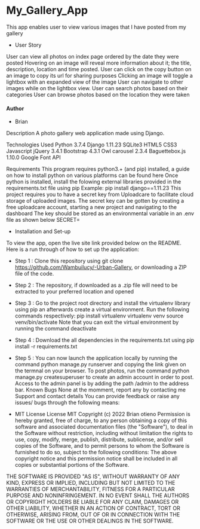 # My_Gallery_App
This app enables user to view various images that I have posted from my gallery 


* User Story

User can view all photos on index page ordered by the date they were posted
Hovering on an image will reveal more information about it; the title, description, location and time posted.
User can click on the copy button on an image to copy its url for sharing purposes
Clicking an image will toggle a lightbox with an expanded view of the image
User can navigate to other images while on the lightbox view.
User can search photos based on their categories
User can browse photos based on the location they were taken


#### Author
* Brian 

Description
A photo gallery web application made using Django.

Technologies Used
Python 3.7.4
Django 1.11.23
SQLite3
HTML5
CSS3
Javascript
jQuery 3.4.1
Bootstrap 4.3.1
Owl carousel 2.3.4
Baguettebox.js 1.10.0
Google Font API

Requirements
This program requires python3.+ (and pip) installed, a guide on how to install python on various platforms can be found here
Once python is installed, install the folowing external libraries provided in the requirements.txt file using pip
Example:
pip install django==1.11.23
This project requires you to have a secret key from Uploadcare to facilitate cloud storage of uploaded images.
The secret key can be gotten by creating a free uploadcare account, starting a new project and navigating to the dashboard
The key should be stored as an environmental variable in an .env file as shown below
SECRET=<your secret key here>

* Installation and Set-up

To view the app, open the live site link provided below on the README. Here is a run through of how to set up the application:

* Step 1 : Clone this repository using git clone https://github.com/Wambuilucy/-Urban-Gallery, or downloading a ZIP file of the code.
* Step 2 : The repository, if downloaded as a .zip file will need to be extracted to your preferred location and opened
* Step 3 : Go to the project root directory and install the virtualenv library using pip an afterwards create a virtual environment. Run the following commands respectively:
pip install virtualenv
virtualenv venv
source venv/bin/activate
Note that you can exit the virtual environment by running the command deactivate
* Step 4 : Download the all dependencies in the requirements.txt using pip install -r requirements.txt
* Step 5 : You can now launch the application locally by running the command python manage.py runserver and copying the link given on the termnal on your browser.
To post photos, run the command python manage.py createsuperuser to create an admin account in order to post. Access to the admin panel is by adding the path /admin to the address bar.
Known Bugs
None at the momment, report any by contacting me
Support and contact details
You can provide feedback or raise any issues/ bugs through the following means:



* MIT License
License MIT Copyright (c) 2022 Brian otieno Permission is hereby granted, free of charge, to any person obtaining a copy of this software and associated documentation files (the "Software"), to deal in the Software without restriction, including without limitation the rights to use, copy, modify, merge, publish, distribute, sublicense, and/or sell copies of the Software, and to permit persons to whom the Software is furnished to do so, subject to the following conditions:
The above copyright notice and this permission notice shall be included in all copies or substantial portions of the Software.

THE SOFTWARE IS PROVIDED "AS IS", WITHOUT WARRANTY OF ANY KIND, EXPRESS OR IMPLIED, INCLUDING BUT NOT LIMITED TO THE WARRANTIES OF MERCHANTABILITY, FITNESS FOR A PARTICULAR PURPOSE AND NONINFRINGEMENT. IN NO EVENT SHALL THE AUTHORS OR COPYRIGHT HOLDERS BE LIABLE FOR ANY CLAIM, DAMAGES OR OTHER LIABILITY, WHETHER IN AN ACTION OF CONTRACT, TORT OR OTHERWISE, ARISING FROM, OUT OF OR IN CONNECTION WITH THE SOFTWARE OR THE USE OR OTHER DEALINGS IN THE SOFTWARE.

